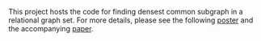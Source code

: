 This project hosts the code for finding densest common subgraph in a relational graph set. For more details, please see the following [poster](doc/poster.pdf) and the accompanying [paper](doc/ecml.pdf).


